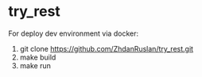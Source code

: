 # try_rest
For deploy dev environment via docker:
1) git clone https://github.com/ZhdanRuslan/try_rest.git
2) make build
3) make run
